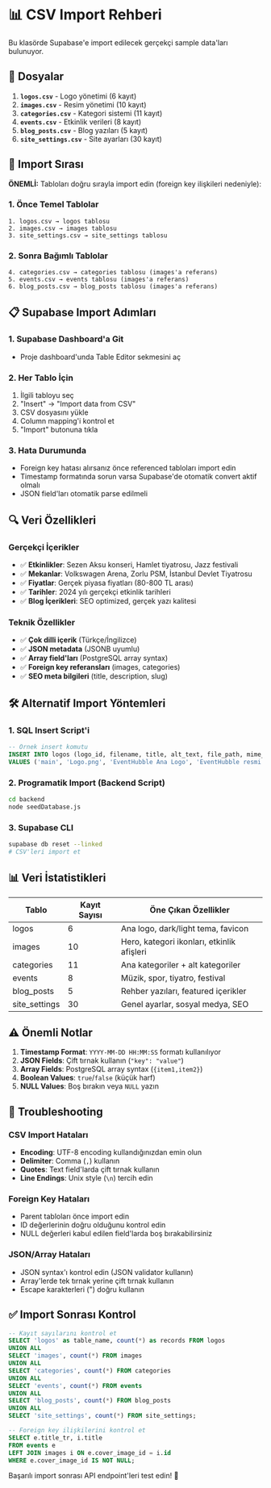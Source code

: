 # 📊 CSV Import Rehberi

Bu klasörde Supabase'e import edilecek gerçekçi sample data'ları bulunuyor.

## 📁 Dosyalar

1. **`logos.csv`** - Logo yönetimi (6 kayıt)
2. **`images.csv`** - Resim yönetimi (10 kayıt)  
3. **`categories.csv`** - Kategori sistemi (11 kayıt)
4. **`events.csv`** - Etkinlik verileri (8 kayıt)
5. **`blog_posts.csv`** - Blog yazıları (5 kayıt)
6. **`site_settings.csv`** - Site ayarları (30 kayıt)

## 🚀 Import Sırası

**ÖNEMLİ:** Tabloları doğru sırayla import edin (foreign key ilişkileri nedeniyle):

### 1. Önce Temel Tablolar
```
1. logos.csv → logos tablosu
2. images.csv → images tablosu  
3. site_settings.csv → site_settings tablosu
```

### 2. Sonra Bağımlı Tablolar
```
4. categories.csv → categories tablosu (images'a referans)
5. events.csv → events tablosu (images'a referans)
6. blog_posts.csv → blog_posts tablosu (images'a referans)
```

## 📋 Supabase Import Adımları

### 1. Supabase Dashboard'a Git
- Proje dashboard'unda Table Editor sekmesini aç

### 2. Her Tablo İçin
1. İlgili tabloyu seç
2. "Insert" → "Import data from CSV" 
3. CSV dosyasını yükle
4. Column mapping'i kontrol et
5. "Import" butonuna tıkla

### 3. Hata Durumunda
- Foreign key hatası alırsanız önce referenced tabloları import edin
- Timestamp formatında sorun varsa Supabase'de otomatik convert aktif olmalı
- JSON field'ları otomatik parse edilmeli

## 🔍 Veri Özellikleri

### Gerçekçi İçerikler
- ✅ **Etkinlikler**: Sezen Aksu konseri, Hamlet tiyatrosu, Jazz festivali
- ✅ **Mekanlar**: Volkswagen Arena, Zorlu PSM, İstanbul Devlet Tiyatrosu  
- ✅ **Fiyatlar**: Gerçek piyasa fiyatları (80-800 TL arası)
- ✅ **Tarihler**: 2024 yılı gerçekçi etkinlik tarihleri
- ✅ **Blog İçerikleri**: SEO optimized, gerçek yazı kalitesi

### Teknik Özellikler
- ✅ **Çok dilli içerik** (Türkçe/İngilizce)
- ✅ **JSON metadata** (JSONB uyumlu)
- ✅ **Array field'ları** (PostgreSQL array syntax)
- ✅ **Foreign key referansları** (images, categories)
- ✅ **SEO meta bilgileri** (title, description, slug)

## 🛠️ Alternatif Import Yöntemleri

### 1. SQL Insert Script'i
```sql
-- Örnek insert komutu
INSERT INTO logos (logo_id, filename, title, alt_text, file_path, mime_type, is_active, display_order)
VALUES ('main', 'Logo.png', 'EventHubble Ana Logo', 'EventHubble resmi logosu', '/Logo.png', 'image/png', true, 1);
```

### 2. Programatik Import (Backend Script)
```bash
cd backend
node seedDatabase.js
```

### 3. Supabase CLI
```bash
supabase db reset --linked
# CSV'leri import et
```

## 📊 Veri İstatistikleri

| Tablo | Kayıt Sayısı | Öne Çıkan Özellikler |
|-------|-------------|---------------------|
| logos | 6 | Ana logo, dark/light tema, favicon |
| images | 10 | Hero, kategori ikonları, etkinlik afişleri |  
| categories | 11 | Ana kategoriler + alt kategoriler |
| events | 8 | Müzik, spor, tiyatro, festival |
| blog_posts | 5 | Rehber yazıları, featured içerikler |
| site_settings | 30 | Genel ayarlar, sosyal medya, SEO |

## ⚠️ Önemli Notlar

1. **Timestamp Format**: `YYYY-MM-DD HH:MM:SS` formatı kullanılıyor
2. **JSON Fields**: Çift tırnak kullanın (`"key": "value"`)
3. **Array Fields**: PostgreSQL array syntax (`{item1,item2}`)
4. **Boolean Values**: `true`/`false` (küçük harf)
5. **NULL Values**: Boş bırakın veya `NULL` yazın

## 🔧 Troubleshooting

### CSV Import Hataları
- **Encoding**: UTF-8 encoding kullandığınızdan emin olun
- **Delimiter**: Comma (`,`) kullanın
- **Quotes**: Text field'larda çift tırnak kullanın
- **Line Endings**: Unix style (`\n`) tercih edin

### Foreign Key Hataları  
- Parent tabloları önce import edin
- ID değerlerinin doğru olduğunu kontrol edin
- NULL değerleri kabul edilen field'larda boş bırakabilirsiniz

### JSON/Array Hataları
- JSON syntax'ı kontrol edin (JSON validator kullanın)  
- Array'lerde tek tırnak yerine çift tırnak kullanın
- Escape karakterleri (\") doğru kullanın

## ✅ Import Sonrası Kontrol

```sql
-- Kayıt sayılarını kontrol et
SELECT 'logos' as table_name, count(*) as records FROM logos
UNION ALL
SELECT 'images', count(*) FROM images  
UNION ALL
SELECT 'categories', count(*) FROM categories
UNION ALL
SELECT 'events', count(*) FROM events
UNION ALL  
SELECT 'blog_posts', count(*) FROM blog_posts
UNION ALL
SELECT 'site_settings', count(*) FROM site_settings;

-- Foreign key ilişkilerini kontrol et
SELECT e.title_tr, i.title 
FROM events e 
LEFT JOIN images i ON e.cover_image_id = i.id
WHERE e.cover_image_id IS NOT NULL;
```

Başarılı import sonrası API endpoint'leri test edin! 🚀 